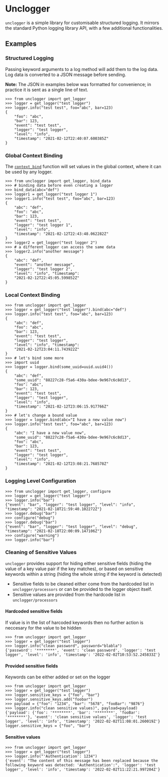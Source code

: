 # Unclogger

`unclogger` is a simple library for customisable structured logging. It mirrors the standard Python logging library API, with a few additional functionalities.

## Examples

### Structured Logging

Passing keyword arguments to a log method will add them to the log data. Log data is converted to a JSON message before sending.

**Note:** The JSON in examples below was formatted for convenience; in practice it is sent as a single line of text.

    >>> from unclogger import get_logger
    >>> logger = get_logger("test logger")
    >>> logger.info("test test", foo="abc", bar=123)
    {
        "foo": "abc", 
        "bar": 123, 
        "event": "test test", 
        "logger": "test logger", 
        "level": "info", 
        "timestamp": "2021-02-12T22:40:07.600385Z"
    }

### Global Context Binding

The [`context_bind`](reference.md#uncloggerloggercontext_bind) function will set values in the global context, where it can be used by any logger.

    >>> from unclogger import get_logger, bind_data
    >>> # binding data before even creating a logger
    >>> bind_data(abc="def")
    >>> logger1 = get_logger("test logger 1")
    >>> logger1.info("test test", foo="abc", bar=123)
    {
        "abc": "def", 
        "foo": "abc", 
        "bar": 123, 
        "event": "test test", 
        "logger": "test logger 1", 
        "level": "info", 
        "timestamp": "2021-02-12T22:43:48.062282Z"
    }
    >>> logger2 = get_logger("test logger 2")
    >>> # a different logger can access the same data
    >>> logger2.info("another message")
    {
        "abc": "def", 
        "event": "another message", 
        "logger": "test logger 2", 
        "level": "info", "timestamp": 
        "2021-02-12T22:45:05.599852Z"
    }

### Local Context Binding

    >>> from unclogger import get_logger
    >>> logger = get_logger("test logger").bind(abc="def")
    >>> logger.info("test test", foo="abc", bar=123)
    {
        "abc": "def", 
        "foo": "abc", 
        "bar": 123, 
        "event": "test test", 
        "logger": "test logger", 
        "level": "info", "timestamp": 
        "2021-02-12T23:04:11.743922Z"
    }
    >>> # let's bind some more
    >>> import uuid
    >>> logger = logger.bind(some_uuid=uuid.uuid4())
    {
        "abc": "def", 
        "some_uuid": "88227c28-f5a6-430a-bdee-9e967c6c8d13",
        "foo": "abc", 
        "bar": 123, 
        "event": "test test", 
        "logger": "test logger", 
        "level": "info", 
        "timestamp": "2021-02-12T23:06:15.917766Z"
    }
    >>> # let's change a bound value
    >>> logger = logger.bind(abc="I have a new value now")
    >>> logger.info("test test", foo="abc", bar=123)
    {
        "abc": "I have a new value now",
        "some_uuid": "88227c28-f5a6-430a-bdee-9e967c6c8d13",
        "foo": "abc",
        "bar": 123,
        "event": "test test",
        "logger": "test logger",
        "level": "info",
        "timestamp": "2021-02-12T23:08:21.768578Z"
    }

### Logging Level Configuration

    >>> from unclogger import get_logger, configure
    >>> logger = get_logger("test logger")
    >>> logger.info("bar")
    {"event": "bar", "logger": "test logger", "level": "info", "timestamp": "2021-02-18T21:59:40.102272Z"}
    >>> logger.debug("bar")
    >>> configure("debug")
    >>> logger.debug("bar")
    {"event": "bar", "logger": "test logger", "level": "debug", "timestamp": "2021-02-18T22:00:09.147106Z"}
    >>> configure("warning")
    >>> logger.info("bar")

   
### Cleaning of Sensitive Values

`unclogger` provides support for hiding either sensitive fields (hiding the value of a key value pair if the key matches), or based on sensitive keywords within a string (hiding the whole string if the keyword is detected)

* Sensitive fields to be cleaned either come from the hardcoded list in `unclogger/processors` or can be provided to the logger object itself.
* Sensitive values are provided from the hardcode list in `unclogger/processors`


#### Hardcoded sensitive fields

If value is in the list of harcoded keywords then no further action is neccesary for the value to be hidden

    >>> from unclogger import get_logger
    >>> logger = get_logger("test logger")
    >>> logger.info("clean password", password="blabla")
    {'password': '********', 'event': 'clean password', 'logger': 'test logger', 'level': 'info', 'timestamp': '2022-02-02T10:53:52.245833Z'}

#### Provided sensitive fields

Keywords can be either added or set on the logger

    >>> from unclogger import get_logger
    >>> logger = get_logger("test logger")
    >>> logger.sensitive_keys = {"foo", "bar"}
    >>> logger.sensitive_keys.add("foobar")
    >>> payload = {"foo": "1234", "bar": "5678", "fooBar": "9876"}
    >>> logger.info("clean sensitive values)", payload=payload)
    {'payload': {'foo': '********', 'bar': '********', 'fooBar': '********'}, 'event': 'clean sensitive values', 'logger': 'test logger', 'level': 'info', 'timestamp': '2022-02-02T11:08:01.260019Z'}    logger.sensitive_keys = {"foo", "bar"}

#### Sensitive values
    >>> from unclogger import get_logger
    >>> logger = get_logger("test logger")
    >>> logger.info("'Authentication': 1234")
    {'event': "The content of this message has been replaced because the following keyword was detected: 'Authentication':", 'logger': 'test logger', 'level': 'info', 'timestamp': '2022-02-02T11:22:21.997204Z'}